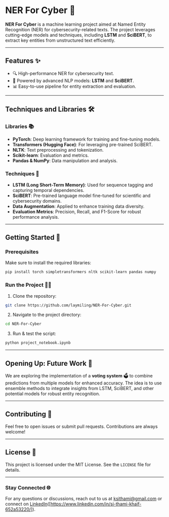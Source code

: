 # NER For Cyber 🚀

**NER For Cyber** is a machine learning project aimed at Named Entity Recognition (NER) for cybersecurity-related texts. The project leverages cutting-edge models and techniques, including **LSTM** and **SciBERT**, to extract key entities from unstructured text efficiently.

---

## Features ✨

- 🔍 High-performance NER for cybersecurity text.
- 🧠 Powered by advanced NLP models: **LSTM** and **SciBERT**.
- 📊 Easy-to-use pipeline for entity extraction and evaluation.

---

## Techniques and Libraries 🛠️

### Libraries 📚

- **PyTorch**: Deep learning framework for training and fine-tuning models.
- **Transformers (Hugging Face)**: For leveraging pre-trained SciBERT.
- **NLTK**: Text preprocessing and tokenization.
- **Scikit-learn**: Evaluation and metrics.
- **Pandas & NumPy**: Data manipulation and analysis.

### Techniques 🔬

- **LSTM (Long Short-Term Memory)**: Used for sequence tagging and capturing temporal dependencies.
- **SciBERT**: Pre-trained language model fine-tuned for scientific and cybersecurity domains.
- **Data Augmentation**: Applied to enhance training data diversity.
- **Evaluation Metrics**: Precision, Recall, and F1-Score for robust performance analysis.

---

## Getting Started 🚦

### Prerequisites

Make sure to install the required libraries:

```bash
pip install torch simpletransformers nltk scikit-learn pandas numpy
```

### Run the Project 🏃‍♂️

1. Clone the repository:

```bash
git clone https://github.com/laymiling/NER-For-Cyber.git
```

2. Navigate to the project directory:

```bash
cd NER-For-Cyber
```

3. Run & test the script:

```bash
python project_notebook.ipynb
```


---

## Opening Up: Future Work 🔮

We are exploring the implementation of a **voting system** 🗳️ to combine predictions from multiple models for enhanced accuracy. The idea is to use ensemble methods to integrate insights from LSTM, SciBERT, and other potential models for robust entity recognition.

---

## Contributing 🤝

Feel free to open issues or submit pull requests. Contributions are always welcome!

---

## License 📜

This project is licensed under the MIT License. See the `LICENSE` file for details.

---

### Stay Connected 🌐

For any questions or discussions, reach out to us at [ksithami@gmail.com](mailto:email@example.com) or connect on [LinkedIn]([https://www.linkedin.com/in/britney-hong-3a8731228/])([https://www.linkedin.com/in/si-thami-khaif-652a53220/]).
